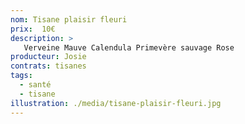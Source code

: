 ```yaml
---
nom: Tisane plaisir fleuri
prix:  10€
description: >
   Verveine Mauve Calendula Primevère sauvage Rose
producteur: Josie
contrats: tisanes
tags: 
  - santé
  - tisane
illustration: ./media/tisane-plaisir-fleuri.jpg
---
```



